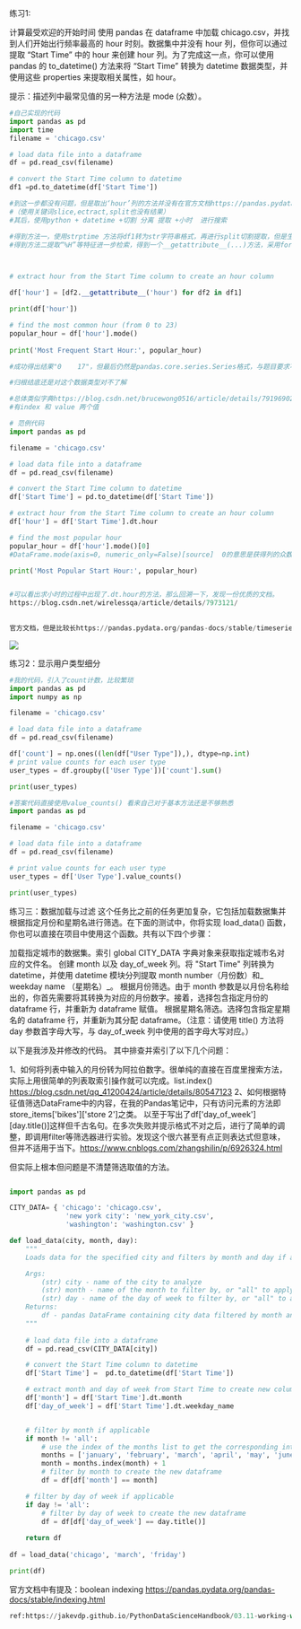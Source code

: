 
练习1:

计算最受欢迎的开始时间
使用 pandas 在 dataframe 中加载 chicago.csv，并找到人们开始出行频率最高的 hour 时刻。数据集中并没有 hour 列，但你可以通过提取 “Start Time” 中的 hour 来创建 hour 列。为了完成这一点，你可以使用 pandas 的 to_datetime() 方法来将 “Start Time” 转换为 datetime 数据类型，并使用这些 properties 来提取相关属性，如 hour。

提示：描述列中最常见值的另一种方法是 mode (众数）。


```python
#自己实现的代码
import pandas as pd
import time
filename = 'chicago.csv'

# load data file into a dataframe
df = pd.read_csv(filename)

# convert the Start Time column to datetime
df1 =pd.to_datetime(df['Start Time'])

#到这一步都没有问题，但是取出‘hour’列的方法并没有在官方文档https://pandas.pydata.org/pandas-docs/stable/timeseries.html中看到。
#（使用关键词slice,ectract,split也没有结果）
#其后，使用python + datetime +切割 分离 提取 +小时  进行搜索

#得到方法一，使用strptime 方法将df1转为str字符串格式，再进行split切割提取，但是生成的结果是对象为Series结构，无法使用strptime
#得到方法二提取“%H”等特征进一步检索，得到一个__getattribute__(...)方法，采用for 循环后成功source:https://blog.csdn.net/cmzsteven/article/details/64906245



# extract hour from the Start Time column to create an hour column

df['hour'] = [df2.__getattribute__('hour') for df2 in df1]

print(df['hour'])

# find the most common hour (from 0 to 23)
popular_hour = df['hour'].mode()
    
print('Most Frequent Start Hour:', popular_hour)

#成功得出结果"0    17"，但最后仍然是pandas.core.series.Series格式，与题目要求不符。

#归根结底还是对这个数据类型对不了解

#总体类似字典https://blog.csdn.net/brucewong0516/article/details/79196902
#有index 和 value 两个值

```


```python
# 范例代码
import pandas as pd

filename = 'chicago.csv'

# load data file into a dataframe
df = pd.read_csv(filename)

# convert the Start Time column to datetime
df['Start Time'] = pd.to_datetime(df['Start Time'])

# extract hour from the Start Time column to create an hour column
df['hour'] = df['Start Time'].dt.hour

# find the most popular hour
popular_hour = df['hour'].mode()[0]
#DataFrame.mode(axis=0, numeric_only=False)[source]  0的意思是获得列的众数，1是获得行的众数

print('Most Popular Start Hour:', popular_hour)


#可以看出求小时的过程中出现了.dt.hour的方法，那么回溯一下，发现一份优质的文档。
https://blog.csdn.net/wirelessqa/article/details/7973121/
    
    
官方文档，但是比较长https://pandas.pydata.org/pandas-docs/stable/timeseries.html
```

![](https://i.imgur.com/x1NyTjz.jpg)

练习2：显示用户类型细分


```python
#我的代码，引入了count计数，比较繁琐
import pandas as pd
import numpy as np

filename = 'chicago.csv'

# load data file into a dataframe
df = pd.read_csv(filename)

df['count'] = np.ones((len(df["User Type"]),), dtype=np.int)
# print value counts for each user type
user_types = df.groupby(['User Type'])['count'].sum()

print(user_types)
```


```python
#答案代码直接使用value_counts() 看来自己对于基本方法还是不够熟悉
import pandas as pd

filename = 'chicago.csv'

# load data file into a dataframe
df = pd.read_csv(filename)

# print value counts for each user type
user_types = df['User Type'].value_counts()

print(user_types)
```

练习三：数据加载与过滤
这个任务比之前的任务更加复杂，它包括加载数据集并根据指定月份和星期名进行筛选。在下面的测试中，你将实现 load_data() 函数，你也可以直接在项目中使用这个函数。共有以下四个步骤：

加载指定城市的数据集。索引 global CITY_DATA 字典对象来获取指定城市名对应的文件名。
创建 month 以及 day_of_week 列。将 "Start Time" 列转换为 datetime，并使用 datetime 模块分列提取 month number（月份数）和_ weekday name （星期名）_。
根据月份筛选。由于 month 参数是以月份名称给出的，你首先需要将其转换为对应的月份数字。接着，选择包含指定月份的 dataframe 行，并重新为 dataframe 赋值。
根据星期名筛选。选择包含指定星期名的 dataframe 行，并重新为其分配 dataframe。（注意：请使用 title() 方法将 day 参数首字母大写，与 day_of_week 列中使用的首字母大写对应。）


以下是我涉及并修改的代码。
其中排查并索引了以下几个问题：

1、如何将列表中输入的月份转为阿拉伯数字。很单纯的直接在百度里搜索方法，实际上用很简单的列表取索引操作就可以完成。list.index()
https://blog.csdn.net/qq_41200424/article/details/80547123
2、如何根据特征值筛选DataFrame中的内容，在我的Pandas笔记中，只有访问元素的方法即store_items['bikes']['store 2']之类。
以至于写出了df['day_of_week'][day.title()]这样但千古名句。在多次失败并提示格式不对之后，进行了简单的调整，即调用filter等筛选器进行实验。发现这个很六甚至有点正则表达式但意味，但并不适用于当下。https://www.cnblogs.com/zhangshilin/p/6926324.html

但实际上根本但问题是不清楚筛选取值的方法。


```python

import pandas as pd

CITY_DATA= { 'chicago': 'chicago.csv',
              'new york city': 'new_york_city.csv',
              'washington': 'washington.csv' }

def load_data(city, month, day):
    """
    Loads data for the specified city and filters by month and day if applicable.

    Args:
        (str) city - name of the city to analyze
        (str) month - name of the month to filter by, or "all" to apply no month filter
        (str) day - name of the day of week to filter by, or "all" to apply no day filter
    Returns:
        df - pandas DataFrame containing city data filtered by month and day
    """
    
    # load data file into a dataframe
    df = pd.read_csv(CITY_DATA[city])

    # convert the Start Time column to datetime
    df['Start Time'] =  pd.to_datetime(df['Start Time'])

    # extract month and day of week from Start Time to create new columns
    df['month'] = df['Start Time'].dt.month
    df['day_of_week'] = df['Start Time'].dt.weekday_name


    # filter by month if applicable
    if month != 'all':
        # use the index of the months list to get the corresponding int
        months = ['january', 'february', 'march', 'april', 'may', 'june']
        month = months.index(month) + 1
        # filter by month to create the new dataframe
        df = df[df['month'] == month]

    # filter by day of week if applicable
    if day != 'all':
        # filter by day of week to create the new dataframe
        df = df[df['day_of_week'] == day.title()]
    
    return df
    
df = load_data('chicago', 'march', 'friday')

print(df)

```

官方文档中有提及：boolean indexing https://pandas.pydata.org/pandas-docs/stable/indexing.html


```python
ref:https://jakevdp.github.io/PythonDataScienceHandbook/03.11-working-with-time-series.html
```
